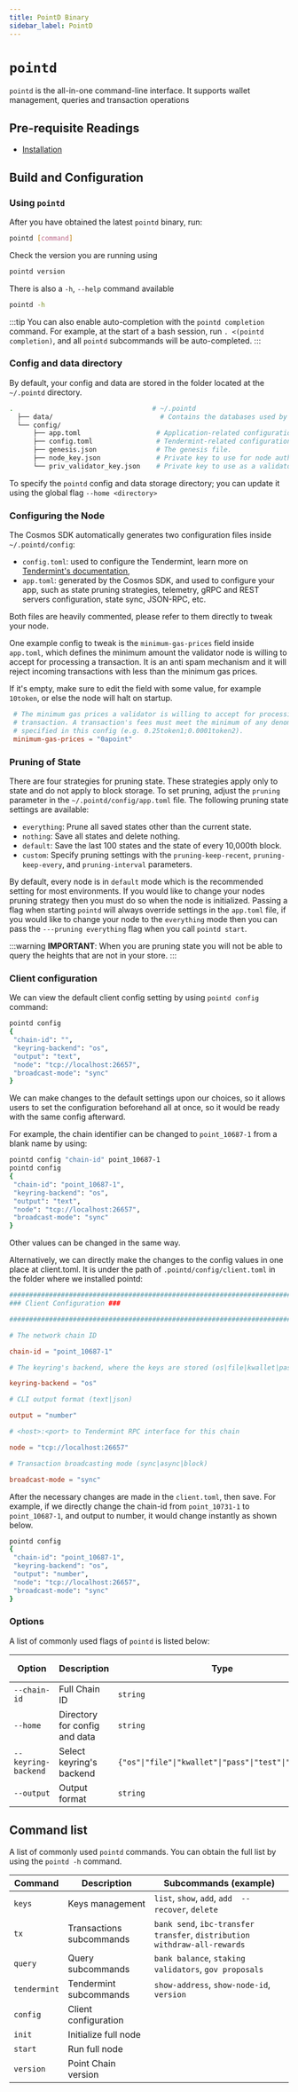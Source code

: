 ```yaml
---
title: PointD Binary
sidebar_label: PointD
---
```


# `pointd`

`pointd` is the all-in-one command-line interface. It supports wallet management, queries and transaction operations

## Pre-requisite Readings

- [Installation](./installation.md)

## Build and Configuration

### Using `pointd`

After you have obtained the latest `pointd` binary, run:

```bash
pointd [command]
```

Check the version you are running using

```bash
pointd version
```

There is also a `-h`, `--help` command available

```bash
pointd -h
```

:::tip
You can also enable auto-completion with the `pointd completion` command. For example, at the start of a bash session, run `. <(pointd completion)`, and all `pointd` subcommands will be auto-completed.
:::

### Config and data directory

By default, your config and data are stored in the folder located at the `~/.pointd` directory.

```bash
.                                   # ~/.pointd
  ├── data/                           # Contains the databases used by the node.
  └── config/
      ├── app.toml                   # Application-related configuration file.
      ├── config.toml                # Tendermint-related configuration file.
      ├── genesis.json               # The genesis file.
      ├── node_key.json              # Private key to use for node authentication in the p2p protocol.
      └── priv_validator_key.json    # Private key to use as a validator in the consensus protocol.
```

To specify the `pointd` config and data storage directory; you can update it using the global flag `--home <directory>`

### Configuring the Node

The Cosmos SDK automatically generates two configuration files inside `~/.pointd/config`:

- `config.toml`: used to configure the Tendermint, learn more on [Tendermint's documentation](https://docs.tendermint.com/master/nodes/configuration.html),
- `app.toml`: generated by the Cosmos SDK, and used to configure your app, such as state pruning strategies, telemetry, gRPC and REST servers configuration, state sync, JSON-RPC, etc.

Both files are heavily commented, please refer to them directly to tweak your node.

One example config to tweak is the `minimum-gas-prices` field inside `app.toml`, which defines the minimum amount the validator node is willing to accept for processing a transaction. It is an anti spam mechanism and it will reject incoming transactions with less than the minimum gas prices.

If it's empty, make sure to edit the field with some value, for example `10token`, or else the node will halt on startup.

```toml
 # The minimum gas prices a validator is willing to accept for processing a
 # transaction. A transaction's fees must meet the minimum of any denomination
 # specified in this config (e.g. 0.25token1;0.0001token2).
 minimum-gas-prices = "0apoint"
```

### Pruning of State

There are four strategies for pruning state. These strategies apply only to state and do not apply to block storage.
To set pruning, adjust the `pruning` parameter in the `~/.pointd/config/app.toml` file.
The following pruning state settings are available:

- `everything`: Prune all saved states other than the current state.
- `nothing`: Save all states and delete nothing.
- `default`: Save the last 100 states and the state of every 10,000th block.
- `custom`: Specify pruning settings with the `pruning-keep-recent`, `pruning-keep-every`, and `pruning-interval` parameters.

By default, every node is in `default` mode which is the recommended setting for most environments.
If you would like to change your nodes pruning strategy then you must do so when the node is initialized. Passing a flag when starting `pointd` will always override settings in the `app.toml` file, if you would like to change your node to the `everything` mode then you can pass the `---pruning everything` flag when you call `pointd start`.

:::warning
**IMPORTANT**:
When you are pruning state you will not be able to query the heights that are not in your store.
:::

### Client configuration

We can view the default client config setting by using `pointd config` command:

```bash
pointd config
{
 "chain-id": "",
 "keyring-backend": "os",
 "output": "text",
 "node": "tcp://localhost:26657",
 "broadcast-mode": "sync"
}
```

We can make changes to the default settings upon our choices, so it allows users to set the configuration beforehand all at once, so it would be ready with the same config afterward.

For example, the chain identifier can be changed to `point_10687-1` from a blank name by using:

```bash
pointd config "chain-id" point_10687-1
pointd config
{
 "chain-id": "point_10687-1",
 "keyring-backend": "os",
 "output": "text",
 "node": "tcp://localhost:26657",
 "broadcast-mode": "sync"
}
```

Other values can be changed in the same way.

Alternatively, we can directly make the changes to the config values in one place at client.toml. It is under the path of `.pointd/config/client.toml` in the folder where we installed pointd:

```toml
############################################################################
### Client Configuration ###

############################################################################

# The network chain ID

chain-id = "point_10687-1"

# The keyring's backend, where the keys are stored (os|file|kwallet|pass|test|memory)

keyring-backend = "os"

# CLI output format (text|json)

output = "number"

# <host>:<port> to Tendermint RPC interface for this chain

node = "tcp://localhost:26657"

# Transaction broadcasting mode (sync|async|block)

broadcast-mode = "sync"
```

After the necessary changes are made in the `client.toml`, then save. For example, if we directly change the chain-id from `point_10731-1` to `point_10687-1`, and output to number, it would change instantly as shown below.

```bash
pointd config
{
 "chain-id": "point_10687-1",
 "keyring-backend": "os",
 "output": "number",
 "node": "tcp://localhost:26657",
 "broadcast-mode": "sync"
}
```

### Options

A list of commonly used flags of `pointd` is listed below:

<!-- NOTE using code tag for 'keyring-backend' example otherwise the pipe character is not properly escaped --->

| Option              | Description                   | Type                                                             | Default Value |
| ------------------- | ----------------------------- | ------------------------------------------------                 | ------------- |
| `--chain-id`        | Full Chain ID                 | `string`                                                         | `""`          |
| `--home`            | Directory for config and data | `string`                                                         | `~/.pointd`   |
| `--keyring-backend` | Select keyring's backend      | <code>{"os"\|"file"\|"kwallet"\|"pass"\|"test"\|"memory"}</code> | `"os"`        | 
| `--output`          | Output format                 | `string`                                                         | "text"        |

## Command list

A list of commonly used `pointd` commands. You can obtain the full list by using the `pointd -h` command.

| Command      | Description              | Subcommands (example)                                                     |
| ------------ | ------------------------ | ------------------------------------------------------------------------- |
| `keys`       | Keys management          | `list`, `show`, `add`, `add  --recover`, `delete`                         |
| `tx`         | Transactions subcommands | `bank send`, `ibc-transfer transfer`, `distribution withdraw-all-rewards` |
| `query`      | Query subcommands        | `bank balance`, `staking validators`, `gov proposals`                     |
| `tendermint` | Tendermint subcommands   | `show-address`, `show-node-id`, `version`                                 |
| `config`     | Client configuration     |                                                                           |
| `init`       | Initialize full node     |                                                                           |
| `start`      | Run full node            |                                                                           |
| `version`    | Point Chain version            |                                                                           |
